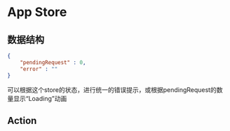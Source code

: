 # App Store

## 数据结构
```json
{
    "pendingRequest" : 0,
    "error" : ""
}
```
可以根据这个store的状态，进行统一的错误提示，或根据pendingRequest的数量显示“Loading”动画

## Action


